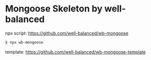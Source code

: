 # Mongoose Skeleton by well-balanced

npx script: https://github.com/well-balanced/wb-mongoose

```sh
$ npx wb-mongoose
```


template: https://github.com/well-balanced/wb-mongoose-template
